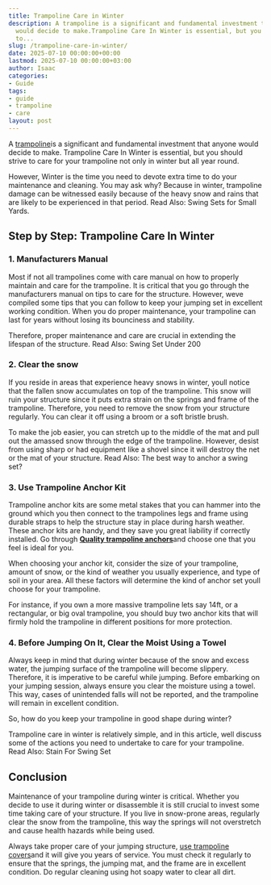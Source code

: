 ```yaml
---
title: Trampoline Care in Winter
description: A trampoline is a significant and fundamental investment that anyone
  would decide to make.Trampoline Care In Winter is essential, but you should strive
  to...
slug: /trampoline-care-in-winter/
date: 2025-07-10 00:00:00+00:00
lastmod: 2025-07-10 00:00:00+03:00
author: Isaac
categories:
- Guide
tags:
- guide
- trampoline
- care
layout: post
---
```

A [trampoline](https://pestpolicy.com/are-trampolines-good-for-obese-people/)is a significant and fundamental investment that anyone would decide to make. Trampoline Care In Winter is essential, but you should strive to care for your trampoline not only in winter but all year round.

However, Winter is the time you need to devote extra time to do your maintenance and cleaning. You may ask why? Because in winter, trampoline damage can be witnessed easily because of the heavy snow and rains that are likely to be experienced in that period. Read Also: Swing Sets for Small Yards.

##  Step by Step: Trampoline Care In Winter

###  1. Manufacturers Manual

Most if not all trampolines come with care manual on how to properly maintain and care for the trampoline. It is critical that you go through the manufacturers manual on tips to care for the structure. However, weve compiled some tips that you can follow to keep your jumping set in excellent working condition. When you do proper maintenance, your trampoline can last for years without losing its bounciness and stability.

Therefore, proper maintenance and care are crucial in extending the lifespan of the structure. Read Also: Swing Set Under 200

###  **2. Clear the snow**

If you reside in areas that experience heavy snows in winter, youll notice that the fallen snow accumulates on top of the trampoline. This snow will ruin your structure since it puts extra strain on the springs and frame of the trampoline. Therefore, you need to remove the snow from your structure regularly. You can clear it off using a broom or a soft bristle brush.

To make the job easier, you can stretch up to the middle of the mat and pull out the amassed snow through the edge of the trampoline. However, desist from using sharp or had equipment like a shovel since it will destroy the net or the mat of your structure. Read Also: The best way to anchor a swing set?

###  **3. Use Trampoline Anchor Kit**

Trampoline anchor kits are some metal stakes that you can hammer into the ground which you then connect to the trampolines legs and frame using durable straps to help the structure stay in place during harsh weather. These anchor kits are handy, and they save you great liability if correctly installed. Go through [**Quality trampoline anchors**](https://pestpolicy.com/best-trampoline-anchors/)and choose one that you feel is ideal for you.

When choosing your anchor kit, consider the size of your trampoline, amount of snow, or the kind of weather you usually experience, and type of soil in your area. All these factors will determine the kind of anchor set youll choose for your trampoline.

For instance, if you own a more massive trampoline lets say 14ft, or a rectangular, or big oval trampoline, you should buy two anchor kits that will firmly hold the trampoline in different positions for more protection.

###  **4. Before Jumping On It, Clear the Moist Using a Towel**

Always keep in mind that during winter because of the snow and excess water, the jumping surface of the trampoline will become slippery. Therefore, it is imperative to be careful while jumping. Before embarking on your jumping session, always ensure you clear the moisture using a towel. This way, cases of unintended falls will not be reported, and the trampoline will remain in excellent condition.

So, how do you keep your trampoline in good shape during winter?

Trampoline care in winter is relatively simple, and in this article, well discuss some of the actions you need to undertake to care for your trampoline. Read Also: Stain For Swing Set

##  Conclusion

Maintenance of your trampoline during winter is critical. Whether you decide to use it during winter or disassemble it is still crucial to invest some time taking care of your structure. If you live in snow-prone areas, regularly clear the snow from the trampoline, this way the springs will not overstretch and cause health hazards while being used.

Always take proper care of your jumping structure, [use trampoline covers](https://pestpolicy.com/trampoline-covers-for-winter/)and it will give you years of service. You must check it regularly to ensure that the springs, the jumping mat, and the frame are in excellent condition. Do regular cleaning using hot soapy water to clear all dirt.